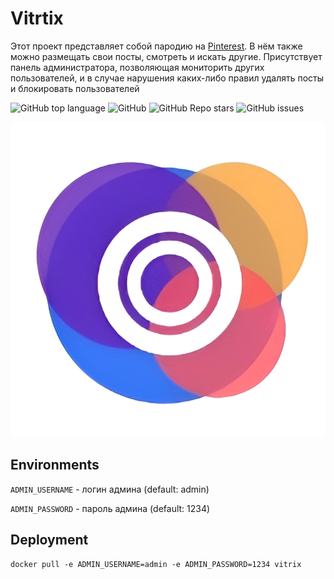 # Vitrtix

Этот проект представляет собой пародию на [Pinterest](https://ru.pinterest.com/).
В нём также можно размещать свои посты, смотреть и искать другие.
Присутствует панель администратора, позволяющая мониторить других пользователей,
и в случае нарушения каких-либо правил удалять посты и блокировать пользователей

![GitHub top language](https://img.shields.io/github/languages/top/Ar-th-ur/vitrix)
![GitHub](https://img.shields.io/github/license/Ar-th-ur/vitrix)
![GitHub Repo stars](https://img.shields.io/github/stars/Ar-th-ur/vitrix)
![GitHub issues](https://img.shields.io/github/issues/Ar-th-ur/vitrix)

![Logo](./docs/wall.jpeg)

## Environments
`ADMIN_USERNAME` - логин админа (default: admin)

`ADMIN_PASSWORD` - пароль админа (default: 1234)

## Deployment
```
docker pull -e ADMIN_USERNAME=admin -e ADMIN_PASSWORD=1234 vitrix
```


